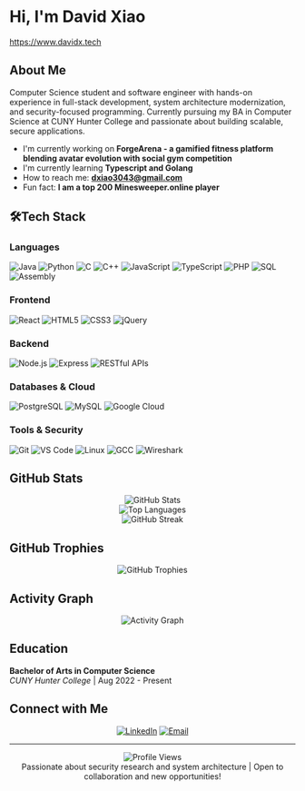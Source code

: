 # Hi, I'm David Xiao
https://www.davidx.tech
## About Me
Computer Science student and software engineer with hands-on experience in full-stack development, system architecture modernization, and security-focused programming. Currently pursuing my BA in Computer Science at CUNY Hunter College and passionate about building scalable, secure applications.

- I'm currently working on **ForgeArena - a gamified fitness platform blending avatar evolution with social gym competition**
- I'm currently learning **Typescript and Golang**
- How to reach me: **dxiao3043@gmail.com**
- Fun fact: **I am a top 200 Minesweeper.online player**

## 🛠Tech Stack

### Languages
![Java](https://img.shields.io/badge/-Java-007396?style=flat-square&logo=java&logoColor=white)
![Python](https://img.shields.io/badge/-Python-3776AB?style=flat-square&logo=python&logoColor=white)
![C](https://img.shields.io/badge/-C-A8B9CC?style=flat-square&logo=c&logoColor=black)
![C++](https://img.shields.io/badge/-C++-00599C?style=flat-square&logo=c%2B%2B&logoColor=white)
![JavaScript](https://img.shields.io/badge/-JavaScript-F7DF1E?style=flat-square&logo=javascript&logoColor=black)
![TypeScript](https://img.shields.io/badge/-TypeScript-3178C6?style=flat-square&logo=typescript&logoColor=white)
![PHP](https://img.shields.io/badge/-PHP-777BB4?style=flat-square&logo=php&logoColor=white)
![SQL](https://img.shields.io/badge/-SQL-4479A1?style=flat-square&logo=mysql&logoColor=white)
![Assembly](https://img.shields.io/badge/-MIPS%20Assembly-525252?style=flat-square&logo=assemblyscript&logoColor=white)

### Frontend
![React](https://img.shields.io/badge/-React-61DAFB?style=flat-square&logo=react&logoColor=black)
![HTML5](https://img.shields.io/badge/-HTML5-E34F26?style=flat-square&logo=html5&logoColor=white)
![CSS3](https://img.shields.io/badge/-CSS3-1572B6?style=flat-square&logo=css3&logoColor=white)
![jQuery](https://img.shields.io/badge/-jQuery-0769AD?style=flat-square&logo=jquery&logoColor=white)

### Backend
![Node.js](https://img.shields.io/badge/-Node.js-339933?style=flat-square&logo=node.js&logoColor=white)
![Express](https://img.shields.io/badge/-Express-000000?style=flat-square&logo=express&logoColor=white)
![RESTful APIs](https://img.shields.io/badge/-REST%20APIs-02569B?style=flat-square&logo=fastapi&logoColor=white)

### Databases & Cloud
![PostgreSQL](https://img.shields.io/badge/-PostgreSQL-336791?style=flat-square&logo=postgresql&logoColor=white)
![MySQL](https://img.shields.io/badge/-MySQL-4479A1?style=flat-square&logo=mysql&logoColor=white)
![Google Cloud](https://img.shields.io/badge/-Google%20Cloud-4285F4?style=flat-square&logo=google-cloud&logoColor=white)

### Tools & Security
![Git](https://img.shields.io/badge/-Git-F05032?style=flat-square&logo=git&logoColor=white)
![VS Code](https://img.shields.io/badge/-VS%20Code-007ACC?style=flat-square&logo=visual-studio-code&logoColor=white)
![Linux](https://img.shields.io/badge/-Linux-FCC624?style=flat-square&logo=linux&logoColor=black)
![GCC](https://img.shields.io/badge/-GCC-A42E2B?style=flat-square&logo=gnu&logoColor=white)
![Wireshark](https://img.shields.io/badge/-Wireshark-1679A7?style=flat-square&logo=wireshark&logoColor=white)

## GitHub Stats

<div align="center">
  <img src="https://github-readme-stats.vercel.app/api?username=daveonthegit&show_icons=true&theme=radical&count_private=true" alt="GitHub Stats" />
</div>

<div align="center">
  <img src="https://github-readme-stats.vercel.app/api/top-langs/?username=daveonthegit&layout=compact&theme=radical" alt="Top Languages" />
</div>

<div align="center">
  <img src="https://github-readme-streak-stats.herokuapp.com/?user=daveonthegit&theme=radical" alt="GitHub Streak" />
</div>

## GitHub Trophies
<div align="center">
  <img src="https://github-profile-trophy.vercel.app/?username=daveonthegit&theme=radical&no-frame=true&no-bg=false&margin-w=4" alt="GitHub Trophies" />
</div>

## Activity Graph
<div align="center">
  <img src="https://github-readme-activity-graph.vercel.app/graph?username=daveonthegit&theme=react-dark&hide_border=true" alt="Activity Graph" />
</div>

## Education
**Bachelor of Arts in Computer Science**  
*CUNY Hunter College* | Aug 2022 - Present

## Connect with Me

<div align="center">
  
[![LinkedIn](https://img.shields.io/badge/-LinkedIn-0077B5?style=for-the-badge&logo=linkedin&logoColor=white)](https://linkedin.com/in/david-on-linked)
[![Email](https://img.shields.io/badge/-Email-D14836?style=for-the-badge&logo=gmail&logoColor=white)](mailto:dxiao3043@gmail.com)

</div>

---

<div align="center">
  <img src="https://komarev.com/ghpvc/?username=daveonthegit&color=blueviolet&style=flat-square&label=Profile+Views" alt="Profile Views" />
</div>

<div align="center">
  Passionate about security research and system architecture | Open to collaboration and new opportunities!
</div>


